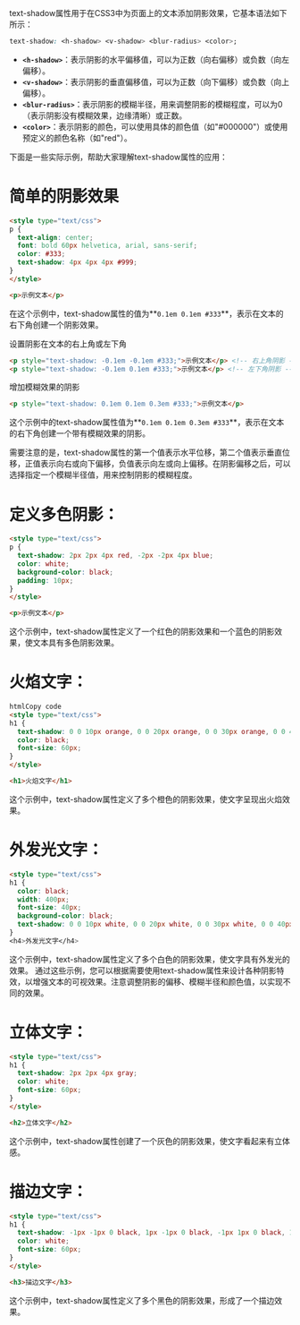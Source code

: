 text-shadow属性用于在CSS3中为页面上的文本添加阴影效果，它基本语法如下所示：

```css
text-shadow: <h-shadow> <v-shadow> <blur-radius> <color>;
```

- **`<h-shadow>`**：表示阴影的水平偏移值，可以为正数（向右偏移）或负数（向左偏移）。
- **`<v-shadow>`**：表示阴影的垂直偏移值，可以为正数（向下偏移）或负数（向上偏移）。
- **`<blur-radius>`**：表示阴影的模糊半径，用来调整阴影的模糊程度，可以为0（表示阴影没有模糊效果，边缘清晰）或正数。
- **`<color>`**：表示阴影的颜色，可以使用具体的颜色值（如"#000000"）或使用预定义的颜色名称（如"red"）。

下面是一些实际示例，帮助大家理解text-shadow属性的应用：

# 简单的阴影效果

```html
<style type="text/css">
p {
  text-align: center;
  font: bold 60px helvetica, arial, sans-serif;
  color: #333;
  text-shadow: 4px 4px 4px #999;
}
</style>

<p>示例文本</p>
```

在这个示例中，text-shadow属性的值为**`0.1em 0.1em #333`**，表示在文本的右下角创建一个阴影效果。

设置阴影在文本的右上角或左下角

```html
<p style="text-shadow: -0.1em -0.1em #333;">示例文本</p> <!-- 右上角阴影 -->
<p style="text-shadow: -0.1em 0.1em #333;">示例文本</p> <!-- 左下角阴影 -->
```

增加模糊效果的阴影

```html
<p style="text-shadow: 0.1em 0.1em 0.3em #333;">示例文本</p>
```

这个示例中的text-shadow属性值为**`0.1em 0.1em 0.3em #333`**，表示在文本的右下角创建一个带有模糊效果的阴影。

需要注意的是，text-shadow属性的第一个值表示水平位移，第二个值表示垂直位移，正值表示向右或向下偏移，负值表示向左或向上偏移。在阴影偏移之后，可以选择指定一个模糊半径值，用来控制阴影的模糊程度。

# 定义多色阴影：

```html
<style type="text/css">
p {
  text-shadow: 2px 2px 4px red, -2px -2px 4px blue;
  color: white;
  background-color: black;
  padding: 10px;
}
</style>

<p>示例文本</p>
```

这个示例中，text-shadow属性定义了一个红色的阴影效果和一个蓝色的阴影效果，使文本具有多色阴影效果。

# 火焰文字：

```html
htmlCopy code
<style type="text/css">
h1 {
  text-shadow: 0 0 10px orange, 0 0 20px orange, 0 0 30px orange, 0 0 40px orange, 0 0 50px orange;
  color: black;
  font-size: 60px;
}
</style>

<h1>火焰文字</h1>
```

这个示例中，text-shadow属性定义了多个橙色的阴影效果，使文字呈现出火焰效果。

# 外发光文字：

```html
<style type="text/css">
h1 {
  color: black;
  width: 400px;
  font-size: 40px;
  background-color: black;
  text-shadow: 0 0 10px white, 0 0 20px white, 0 0 30px white, 0 0 40px white, 0 0 50px white;
}
<h4>外发光文字</h4>
```

这个示例中，text-shadow属性定义了多个白色的阴影效果，使文字具有外发光的效果。
通过这些示例，您可以根据需要使用text-shadow属性来设计各种阴影特效，以增强文本的可视效果。注意调整阴影的偏移、模糊半径和颜色值，以实现不同的效果。

# 立体文字：

```html
<style type="text/css">
h1 {
  text-shadow: 2px 2px 4px gray;
  color: white;
  font-size: 60px;
}
</style>

<h2>立体文字</h2>
```

这个示例中，text-shadow属性创建了一个灰色的阴影效果，使文字看起来有立体感。

# 描边文字：

```html
<style type="text/css">
h1 {
  text-shadow: -1px -1px 0 black, 1px -1px 0 black, -1px 1px 0 black, 1px 1px 0 black;
  color: white;
  font-size: 60px;
}
</style>

<h3>描边文字</h3>
```

这个示例中，text-shadow属性定义了多个黑色的阴影效果，形成了一个描边效果。

#
